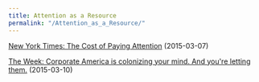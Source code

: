 ```yaml
---
title: Attention as a Resource
permalink: "/Attention_as_a_Resource/"
---
```


[New York Times: The Cost of Paying Attention](http://www.nytimes.com/2015/03/08/opinion/sunday/the-cost-of-paying-attention.html) (2015-03-07)

[The Week: Corporate America is colonizing your mind. And you're letting them.](http://theweek.com/articles/543302/corporate-america-colonizing-mind-youre-letting) (2015-03-10)